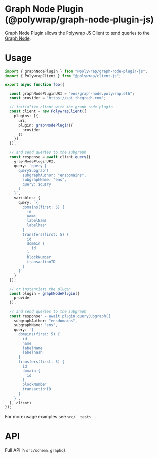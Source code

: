 # Graph Node Plugin (@polywrap/graph-node-plugin-js)

Graph Node Plugin allows the Polywrap JS Client to send queries to the [Graph Node](https://github.com/graphprotocol/graph-node).

# Usage

``` typescript
import { graphNodePlugin } from "@polywrap/graph-node-plugin-js";
import { PolywrapClient } from "@polywrap/client-js";

export async function foo({

  const graphNodePluginURI = "ens/graph-node.polywrap.eth";
  const provider = "https://api.thegraph.com";

  // initialize client with the graph node plugin
  const client = new PolywrapClient({
    plugins: [{
      uri,
      plugin: graphNodePlugin({
        provider
      })
    }]
  });

  // and send queries to the subgraph
  const response = await client.query({
    graphNodePluginURI,
    query: `query {
      querySubgraph(
        subgraphAuthor: "ensdomains",
        subgraphName: "ens",
        query: $query
      )
    }`,
    variables: {
      query: `{
        domains(first: 5) {
          id
          name
          labelName
          labelhash
        }
        transfers(first: 5) {
          id
          domain {
            id
          }
          blockNumber
          transactionID
        }
      }`
    }
  });

  // or instantiate the plugin
  const plugin = graphNodePlugin({
    provider
  });

  // and send queries to the subgraph
  const response' = await plugin.querySubgraph({
    subgraphAuthor: "ensdomains",
    subgraphName: "ens",
    query: `{
      domains(first: 5) {
        id
        name
        labelName
        labelhash
      }
      transfers(first: 5) {
        id
        domain {
          id
        }
        blockNumber
        transactionID
      }
    }`,
  }, client)
});
```
For more usage examples see `src/__tests__`.

# API

Full API in `src/schema.graphql`
